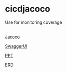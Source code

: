 # cicdjacoco
Use for monitoring coverage
<br /><br />

[Jacoco](http://54.146.214.118:8000/com.alterra.cicdjacoco.service/index.html)<br />

[SwaggerUI](http://54.146.214.118/swagger-ui/)<br />

[PPT](https://docs.google.com/presentation/d/1JoqC6zgSWoLX0SfI_OM9E4p_k52JoqzU/edit?usp=sharing&ouid=110986895868335816786&rtpof=true&sd=true)<br/>

[ERD](https://drive.google.com/file/d/1JHmwvBswoobH5Qidn7P4d_b9pAgDidbo/view?usp=sharing)
